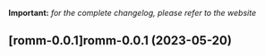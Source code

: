**Important:**
*for the complete changelog, please refer to the website*




## [romm-0.0.1]romm-0.0.1 (2023-05-20)

